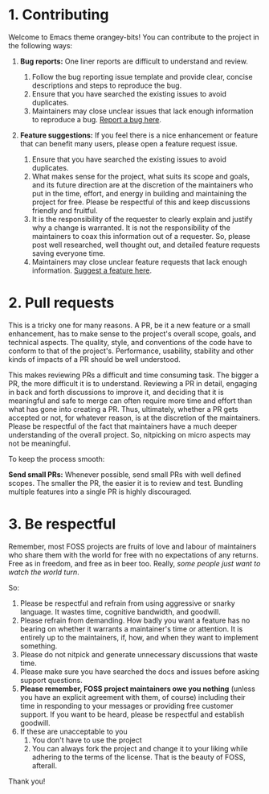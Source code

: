 # 1. Contributing

Welcome to Emacs theme orangey-bits! You can contribute to the project in the following ways:

1. **Bug reports:** One liner reports are difficult to understand and review.
	1. Follow the bug reporting issue template and provide clear, concise descriptions and steps to reproduce the bug.
	2. Ensure that you have searched the existing issues to avoid duplicates.
	3. Maintainers may close unclear issues that lack enough information to reproduce a bug. [Report a bug here](https://github.com/emacsfodder/emacs-theme-orangey-bits/issues/new?assignees=&labels=bug&template=bug_report.md).

2. **Feature suggestions:** If you feel there is a nice enhancement or feature that can benefit many users, please open a feature request issue.
	1. Ensure that you have searched the existing issues to avoid duplicates.
	2. What makes sense for the project, what suits its scope and goals, and its future direction are at the discretion of the maintainers who put in the time, effort, and energy in building and maintaining the project for free. Please be respectful of this and keep discussions friendly and fruitful.
	3. It is the responsibility of the requester to clearly explain and justify why a change is warranted. It is not the responsibility of the maintainers to coax this information out of a requester. So, please post well researched, well thought out, and detailed feature requests saving everyone time.
	4. Maintainers may close unclear feature requests that lack enough information. [Suggest a feature here](https://github.com/emacsfodder/emacs-theme-orangey-bits/issues/new?assignees=&labels=enhancement&template=feature-or-change-request.md&title=).

# 2. Pull requests

This is a tricky one for many reasons. A PR, be it a new feature or a small enhancement, has to make sense to the project's overall scope, goals, and technical aspects. The quality, style, and conventions of the code have to conform to that of the project's. Performance, usability, stability and other kinds of impacts of a PR should be well understood.

This makes reviewing PRs a difficult and time consuming task. The bigger a PR, the more difficult it is to understand. Reviewing a PR in detail, engaging in back and forth discussions to improve it, and deciding that it is meaningful and safe to merge can often require more time and effort than what has gone into creating a PR. Thus, ultimately, whether a PR gets accepted or not, for whatever reason, is at the discretion of the maintainers. Please be respectful of the fact that maintainers have a much deeper understanding of the overall project. So, nitpicking on micro aspects may not be meaningful.

To keep the process smooth:

**Send small PRs:** Whenever possible, send small PRs with well defined scopes. The smaller the PR, the easier it is to review and test. Bundling multiple features into a single PR is highly discouraged. 

# 3. Be respectful

Remember, most FOSS projects are fruits of love and labour of maintainers who share them with the world for free with no expectations of any returns. Free as in freedom, and free as in beer too. Really, *some people just want to watch the world turn*.

So:

1. Please be respectful and refrain from using aggressive or snarky language. It wastes time, cognitive bandwidth, and goodwill.
2. Please refrain from demanding. How badly you want a feature has no bearing on whether it warrants a maintainer's time or attention. It is entirely up to the maintainers, if, how, and when they want to implement something.
3. Please do not nitpick and generate unnecessary discussions that waste time.
4. Please make sure you have searched the docs and issues before asking support questions.
5. **Please remember, FOSS project maintainers owe you nothing** (unless you have an explicit agreement with them, of course) including their time in responding to your messages or providing free customer support. If you want to be heard, please be respectful and establish goodwill.
6. If these are unacceptable to you 
   1. You don't have to use the project 
   2. You can always fork the project and change it to your liking while adhering to the terms of the license. That is the beauty of FOSS, afterall.

Thank you!
